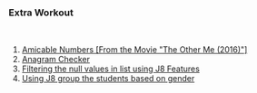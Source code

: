 ### Extra Workout 
<br>

1. [Amicable Numbers [From the Movie "The Other Me (2016)"]](amicable-numbers)
2. [Anagram Checker](Anagram)
3. [Filtering the null values in list using J8 Features](FilteringNull)
4. [Using J8 group the students based on gender](ListOfStudents)